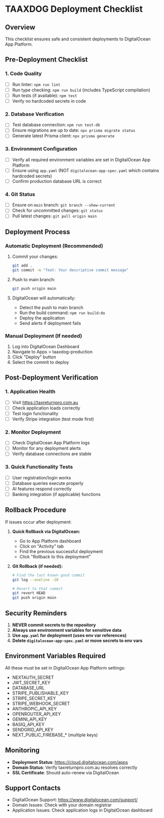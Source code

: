 # TAAXDOG Deployment Checklist

## Overview
This checklist ensures safe and consistent deployments to DigitalOcean App Platform.

## Pre-Deployment Checklist

### 1. Code Quality
- [ ] Run linter: `npm run lint`
- [ ] Run type checking: `npm run build` (includes TypeScript compilation)
- [ ] Run tests (if available): `npm test`
- [ ] Verify no hardcoded secrets in code

### 2. Database Verification
- [ ] Test database connection: `npm run test-db`
- [ ] Ensure migrations are up to date: `npx prisma migrate status`
- [ ] Generate latest Prisma client: `npx prisma generate`

### 3. Environment Configuration
- [ ] Verify all required environment variables are set in DigitalOcean App Platform
- [ ] Ensure using `app.yaml` (NOT `digitalocean-app-spec.yaml` which contains hardcoded secrets)
- [ ] Confirm production database URL is correct

### 4. Git Status
- [ ] Ensure on `main` branch: `git branch --show-current`
- [ ] Check for uncommitted changes: `git status`
- [ ] Pull latest changes: `git pull origin main`

## Deployment Process

### Automatic Deployment (Recommended)
1. Commit your changes:
   ```bash
   git add .
   git commit -m "feat: Your descriptive commit message"
   ```

2. Push to main branch:
   ```bash
   git push origin main
   ```

3. DigitalOcean will automatically:
   - Detect the push to main branch
   - Run the build command: `npm run build:do`
   - Deploy the application
   - Send alerts if deployment fails

### Manual Deployment (If needed)
1. Log into DigitalOcean Dashboard
2. Navigate to Apps > taaxdog-production
3. Click "Deploy" button
4. Select the commit to deploy

## Post-Deployment Verification

### 1. Application Health
- [ ] Visit https://taxreturnpro.com.au
- [ ] Check application loads correctly
- [ ] Test login functionality
- [ ] Verify Stripe integration (test mode first)

### 2. Monitor Deployment
- [ ] Check DigitalOcean App Platform logs
- [ ] Monitor for any deployment alerts
- [ ] Verify database connections are stable

### 3. Quick Functionality Tests
- [ ] User registration/login works
- [ ] Database queries execute properly
- [ ] AI features respond correctly
- [ ] Banking integration (if applicable) functions

## Rollback Procedure

If issues occur after deployment:

1. **Quick Rollback via DigitalOcean:**
   - Go to App Platform dashboard
   - Click on "Activity" tab
   - Find the previous successful deployment
   - Click "Rollback to this deployment"

2. **Git Rollback (if needed):**
   ```bash
   # Find the last known good commit
   git log --oneline -10
   
   # Revert to that commit
   git revert HEAD
   git push origin main
   ```

## Security Reminders

1. **NEVER commit secrets to the repository**
2. **Always use environment variables for sensitive data**
3. **Use `app.yaml` for deployment (uses env var references)**
4. **Delete `digitalocean-app-spec.yaml` or move secrets to env vars**

## Environment Variables Required

All these must be set in DigitalOcean App Platform settings:

- NEXTAUTH_SECRET
- JWT_SECRET_KEY
- DATABASE_URL
- STRIPE_PUBLISHABLE_KEY
- STRIPE_SECRET_KEY
- STRIPE_WEBHOOK_SECRET
- ANTHROPIC_API_KEY
- OPENROUTER_API_KEY
- GEMINI_API_KEY
- BASIQ_API_KEY
- SENDGRID_API_KEY
- NEXT_PUBLIC_FIREBASE_* (multiple keys)

## Monitoring

- **Deployment Status**: https://cloud.digitalocean.com/apps
- **Domain Status**: Verify taxreturnpro.com.au resolves correctly
- **SSL Certificate**: Should auto-renew via DigitalOcean

## Support Contacts

- DigitalOcean Support: https://www.digitalocean.com/support/
- Domain Issues: Check with your domain registrar
- Application Issues: Check application logs in DigitalOcean dashboard